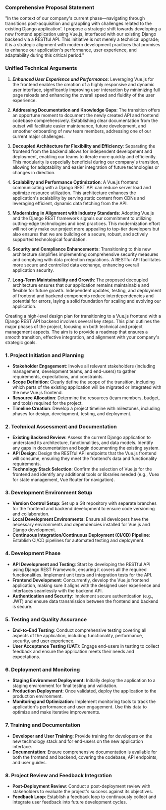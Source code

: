 ### Comprehensive Proposal Statement

"In the context of our company's current phase—navigating through transitions post-acquisition and grappling with challenges related to the existing Django application'. I propose a strategic shift towards developing a new frontend application using Vue.js, interfaced with our existing Django backend via a RESTful API. This initiative is not merely a technical upgrade; it is a strategic alignment with modern development practices that promises to enhance our application's performance, user experience, and adaptability during this critical period."

### Unified Technical Arguments

1. ***Enhanced User Experience and Performance***: Leveraging Vue.js for the frontend enables the creation of a highly responsive and dynamic user interface, significantly improving user interaction by minimizing full page reloads and enhancing the overall speed and fluidity of the user experience.

2. **Addressing Documentation and Knowledge Gaps**: The transition offers an opportune moment to document the newly created API and frontend codebase comprehensively. Establishing clear documentation from the outset will facilitate easier maintenance, future development, and smoother onboarding of new team members, addressing one of our current major challenges.

3. **Decoupled Architecture for Flexibility and Efficiency**: Separating the frontend from the backend allows for independent development and deployment, enabling our teams to iterate more quickly and efficiently. This modularity is especially beneficial during our company's transition, allowing for adaptability and easier integration of future technologies or changes in direction.

4. **Scalability and Performance Optimization**: A Vue.js frontend communicating with a Django REST API can reduce server load and optimize resource utilization. This architecture enhances the application's scalability by serving static content from CDNs and leveraging efficient, dynamic data fetching from the API.

5. **Modernizing in Alignment with Industry Standards**: Adopting Vue.js and the Django REST framework signals our commitment to utilizing cutting-edge technologies and best practices. This modernization effort will not only make our project more appealing to top-tier developers but also ensures that we are building on a secure, robust, and actively supported technological foundation.

6. **Security and Compliance Enhancements**: Transitioning to this new architecture simplifies implementing comprehensive security measures and complying with data protection regulations. A RESTful API facilitates more secure and controlled data exchange, enhancing overall application security.

7. **Long-Term Maintainability and Growth**: The proposed decoupled architecture ensures that our application remains maintainable and flexible for future growth. Independent updates, testing, and deployment of frontend and backend components reduce interdependencies and potential for errors, laying a solid foundation for scaling and evolving our application.

Creating a high-level design plan for transitioning to a Vue.js frontend with a Django REST API backend involves several key steps. This plan outlines the major phases of the project, focusing on both technical and project management aspects. The aim is to provide a roadmap that ensures a smooth transition, effective integration, and alignment with your company's strategic goals.

### 1. Project Initiation and Planning

- **Stakeholder Engagement**: Involve all relevant stakeholders (including management, development teams, and end-users) to gather requirements, expectations, and constraints.
- **Scope Definition**: Clearly define the scope of the transition, including which parts of the existing application will be migrated or integrated with the new Vue.js frontend.
- **Resource Allocation**: Determine the resources (team members, budget, and tools) required for the project.
- **Timeline Creation**: Develop a project timeline with milestones, including phases for design, development, testing, and deployment.

### 2. Technical Assessment and Documentation

- **Existing Backend Review**: Assess the current Django application to understand its architecture, functionalities, and data models. Identify any gaps in documentation and begin documenting the existing system.
- **API Design**: Design the RESTful API endpoints that the Vue.js frontend will consume, ensuring they meet the frontend's data and functionality requirements.
- **Technology Stack Selection**: Confirm the selection of Vue.js for the frontend and identify any additional tools or libraries needed (e.g., Vuex for state management, Vue Router for navigation).

### 3. Development Environment Setup

- **Version Control Setup**: Set up a Git repository with separate branches for the frontend and backend development to ensure code versioning and collaboration.
- **Local Development Environments**: Ensure all developers have the necessary environments and dependencies installed for Vue.js and Django development.
- **Continuous Integration/Continuous Deployment (CI/CD) Pipeline**: Establish CI/CD pipelines for automated testing and deployment.

### 4. Development Phase

- **API Development and Testing**: Start by developing the RESTful API using Django REST Framework, ensuring it covers all the required functionalities. Implement unit tests and integration tests for the API.
- **Frontend Development**: Concurrently, develop the Vue.js frontend application, making sure it aligns with the designed user experience and interfaces seamlessly with the backend API.
- **Authentication and Security**: Implement secure authentication (e.g., JWT) and ensure data transmission between the frontend and backend is secure.

### 5. Testing and Quality Assurance

- **End-to-End Testing**: Conduct comprehensive testing covering all aspects of the application, including functionality, performance, security, and user experience.
- **User Acceptance Testing (UAT)**: Engage end-users in testing to collect feedback and ensure the application meets their needs and expectations.

### 6. Deployment and Monitoring

- **Staging Environment Deployment**: Initially deploy the application to a staging environment for final testing and validation.
- **Production Deployment**: Once validated, deploy the application to the production environment.
- **Monitoring and Optimization**: Implement monitoring tools to track the application's performance and user engagement. Use this data to optimize and make iterative improvements.

### 7. Training and Documentation

- **Developer and User Training**: Provide training for developers on the new technology stack and for end-users on the new application interface.
- **Documentation**: Ensure comprehensive documentation is available for both the frontend and backend, covering the codebase, API endpoints, and user guides.

### 8. Project Review and Feedback Integration

- **Post-Deployment Review**: Conduct a post-deployment review with stakeholders to evaluate the project's success against its objectives.
- **Feedback Loop**: Establish a feedback loop to continuously collect and integrate user feedback into future development cycles.

